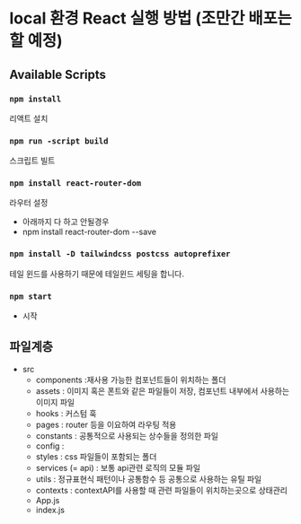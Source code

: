 # local 환경 React 실행 방법 (조만간 배포는 할 예정)

## Available Scripts


### `npm install`
리액트 설치
### `npm run -script build`
스크립트 빌트

### `npm install react-router-dom`
라우터 설정
- 아래까지 다 하고 안될경우
- npm install react-router-dom --save

### `npm install -D tailwindcss postcss autoprefixer`
테일 윈드를 사용하기 때문에 테일윈드 세팅을 합니다.

### `npm start`
- 시작

## 파일계층
- src 
  - components :재사용 가능한 컴포넌트들이 위치하는 폴더
  - assets : 이미지 혹은 폰트와 같은 파일들이 저장, 컴포넌트 내부에서 사용하는 이미지 파일
  - hooks : 커스텀 훅
  - pages : router 등을 이요하여 라우팅 적용
  - constants : 공통적으로 사용되는 상수들을 정의한 파일
  - config : 
  - styles : css 파일들이 포함되는 폴더
  - services (= api) : 보통 api관련 로직의 모듈 파일
  - utils : 정규표현식 패턴이나 공통함수 등 공통으로 사용하는 유틸 파일
  - contexts : contextAPI를 사용할 때 관련 파일들이 위치하는곳으로 상태관리
  - App.js
  - index.js
